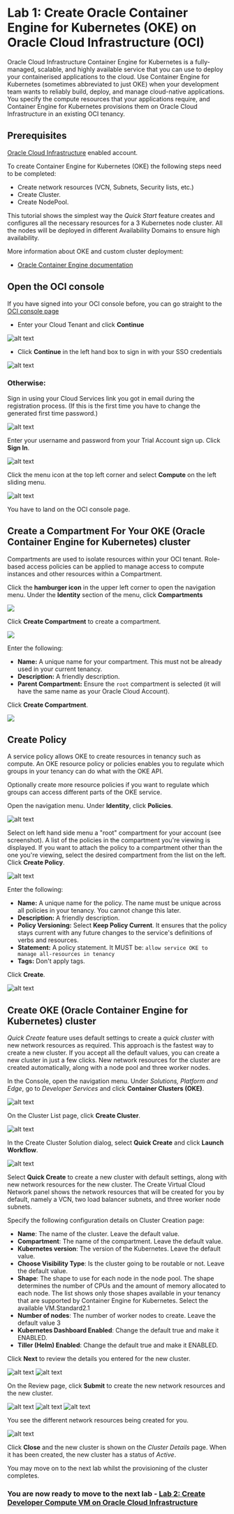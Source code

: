 # Lab 1: Create Oracle Container Engine for Kubernetes (OKE) on Oracle Cloud Infrastructure (OCI) #

Oracle Cloud Infrastructure Container Engine for Kubernetes is a fully-managed, scalable, and highly available service that you can use to deploy your containerised applications to the cloud. Use Container Engine for Kubernetes (sometimes abbreviated to just OKE) when your development team wants to reliably build, deploy, and manage cloud-native applications. You specify the compute resources that your applications require, and Container Engine for Kubernetes provisions them on Oracle Cloud Infrastructure in an existing OCI tenancy.

## Prerequisites ##

[Oracle Cloud Infrastructure](https://cloud.oracle.com/en_US/cloud-infrastructure) enabled account.

To create Container Engine for Kubernetes (OKE) the following steps need to be completed:

- Create network resources (VCN, Subnets, Security lists, etc.)
- Create Cluster.
- Create NodePool.

This tutorial shows the simplest way the *Quick Start* feature creates and configures all the necessary resources for a 3 Kubernetes node cluster. All the nodes will be deployed in different Availability Domains to ensure high availability.

More information about OKE and custom cluster deployment:

- [Oracle Container Engine documentation](https://docs.cloud.oracle.com/iaas/Content/ContEng/Concepts/contengoverview.htm)

## Open the OCI console ##

If you have signed into your OCI console before, you can go straight to the [OCI console page](https://console.us-ashburn-1.oraclecloud.com/#/a/)

  - Enter your Cloud Tenant and click **Continue**

  ![alt text](images/oke/000.change.tenant.png)

  - Click **Continue** in the left hand box to sign in with your SSO credentials

  ![alt text](images/oke/000.oci.console.png)

### Otherwise:

Sign in using your Cloud Services link you got in email during the registration process. (If this is the first time you have to change the generated first time password.)

![alt text](images/oke/001.cloud.link.email.png)

Enter your username and password from your Trial Account sign up. Click **Sign In**.

![alt text](images/oke/002.login.png)

Click the menu icon at the top left corner and select **Compute** on the left sliding menu.

![alt text](images/oke/003.compute.console.png)

You have to land on the OCI console page.


## Create a Compartment For Your OKE (Oracle Container Engine for Kubernetes) cluster ##

Compartments are used to isolate resources within your OCI tenant. Role-based access policies can be applied to manage access to compute instances and other resources within a Compartment.

Click the **hamburger icon** in the upper left corner to open the navigation menu. Under the **Identity** section of the menu, click **Compartments**

![](images/oke/004.oci.console.1.png)

Click **Create Compartment** to create a compartment.

![](images/oke/004.oci.compartment.png)


Enter the following:

- **Name:** A unique name for your compartment. This must not be already used in your current tenancy.
- **Description:** A friendly description.
- **Parent Compartment:** Ensure the `root` compartment is selected (it will have the same name as your Oracle Cloud Account).

Click **Create Compartment**.

  ![](images/oke/004.oci.compartment.details.png)


## Create Policy ##

A service policy allows OKE to create resources in tenancy such as compute. An OKE resource policy or policies enables you to regulate which groups in your tenancy can do what with the OKE API.

Optionally create more resource policies if you want to regulate which groups can access different parts of the OKE service.

Open the navigation menu. Under **Identity**, click **Policies**.

![alt text](images/oke/004.oci.console.png)

Select on left hand side menu a "root" compartment for your account (see screenshot). A list of the policies in the compartment you're viewing is displayed. If you want to attach the policy to a compartment other than the one you're viewing, select the desired compartment from the list on the left. Click **Create Policy**.

![alt text](images/oke/005.policies.png)

Enter the following:

- **Name:** A unique name for the policy. The name must be unique across all policies in your tenancy. You cannot change this later.
- **Description:** A friendly description.
- **Policy Versioning:** Select **Keep Policy Current**. It ensures that the policy stays current with any future changes to the service's definitions of verbs and resources.
- **Statement:** A policy statement. It MUST be: `allow service OKE to manage all-resources in tenancy`
- **Tags:** Don't apply tags.

Click **Create**.

![alt text](images/oke/006.create.oke.policy.png)

## Create OKE (Oracle Container Engine for Kubernetes) cluster ##

*Quick Create* feature uses default settings to create a *quick cluster* with new network resources as required. This approach is the fastest way to create a new cluster. If you accept all the default values, you can create a new cluster in just a few clicks. New network resources for the cluster are created automatically, along with a node pool and three worker nodes.

In the Console, open the navigation menu. Under *Solutions, Platform and Edge*, go to *Developer Services* and click **Container Clusters (OKE)**.

![alt text](images/oke/007.clusters.png)

On the Cluster List page, click **Create Cluster**.

![alt text](images/oke/008.create.cluster.png)

In the Create Cluster Solution dialog, select **Quick Create** and click **Launch Workflow**.

![alt text](images/oke/009.quick.1.png)


Select **Quick Create** to create a new cluster with default settings, along with new network resources for the new cluster. The Create Virtual Cloud Network panel shows the network resources that will be created for you by default, namely a VCN, two load balancer subnets, and three worker node subnets.


Specify the following configuration details on Cluster Creation page:

- **Name**: The name of the cluster. Leave the default value.
- **Compartment**: The name of the compartment. Leave the default value.
- **Kubernetes version**: The version of the Kubernetes. Leave the default value.
- **Choose Visibility Type**: Is the cluster going to be routable or not. Leave the default value.
- **Shape**: The shape to use for each node in the node pool. The shape determines the number of CPUs and the amount of memory allocated to each node. The list shows only those shapes available in your tenancy that are supported by Container Engine for Kubernetes. Select the available VM.Standard2.1
- **Number of nodes**: The number of worker nodes to create. Leave the default value 3
- **Kubernetes Dashboard Enabled**: Change the default true and make it ENABLED.
- **Tiller (Helm) Enabled**: Change the default true and make it ENABLED.

Click **Next** to review the details you entered for the new cluster.

![alt text](images/oke/009.quick.details.1.png)
![alt text](images/oke/009.quick.details.2.png)

On the Review page, click **Submit** to create the new network resources and the new cluster.

![alt text](images/oke/009.quick.review.1.png)
![alt text](images/oke/009.quick.review.2.png)
![alt text](images/oke/009.quick.review.3.png)


You see the different network resources being created for you.

![alt text](images/oke/009.quick.submitted.png)

Click **Close** and the new cluster is shown on the *Cluster Details* page. When it has been created, the new cluster has a status of *Active*.


You may move on to the next lab whilst the provisioning of the cluster completes.


### You are now ready to move to the next lab - [Lab 2: Create Developer Compute VM on Oracle Cloud Infrastructure](setup.dev.compute.instance.md)  ###
